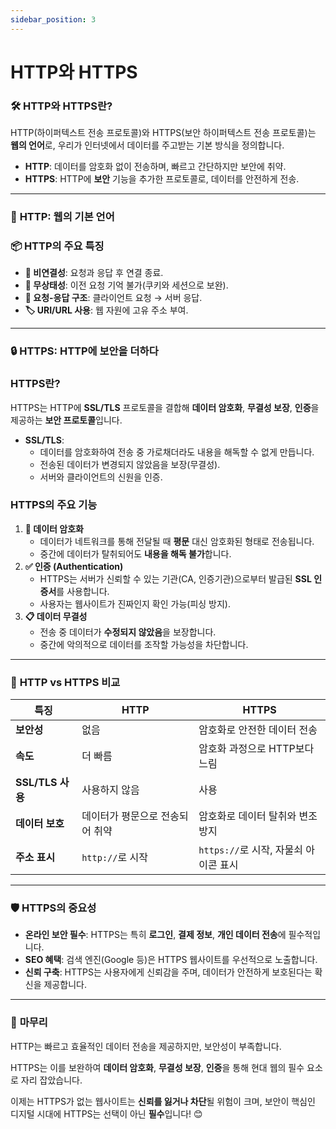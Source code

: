 ```yaml
---
sidebar_position: 3
---
```


# HTTP와 HTTPS

### 🛠 **HTTP와 HTTPS란?**

HTTP(하이퍼텍스트 전송 프로토콜)와 HTTPS(보안 하이퍼텍스트 전송 프로토콜)는 **웹의 언어**로, 우리가 인터넷에서 데이터를 주고받는 기본 방식을 정의합니다.

- **HTTP**: 데이터를 암호화 없이 전송하며, 빠르고 간단하지만 보안에 취약.
- **HTTPS**: HTTP에 **보안** 기능을 추가한 프로토콜로, 데이터를 안전하게 전송.

---

### 🔑 **HTTP: 웹의 기본 언어**

### 📦 **HTTP의 주요 특징**

- **🔌 비연결성**: 요청과 응답 후 연결 종료.
- **🧠 무상태성**: 이전 요청 기억 불가(쿠키와 세션으로 보완).
- **🤝 요청-응답 구조**: 클라이언트 요청 → 서버 응답.
- **🏷️ URI/URL 사용**: 웹 자원에 고유 주소 부여.

---

### 🔒 **HTTPS: HTTP에 보안을 더하다**

### **HTTPS란?**

HTTPS는 HTTP에 **SSL/TLS** 프로토콜을 결합해 **데이터 암호화**, **무결성 보장**, **인증**을 제공하는 **보안 프로토콜**입니다.

- **SSL/TLS**:
    - 데이터를 암호화하여 전송 중 가로채더라도 내용을 해독할 수 없게 만듭니다.
    - 전송된 데이터가 변경되지 않았음을 보장(무결성).
    - 서버와 클라이언트의 신원을 인증.

### **HTTPS의 주요 기능**

1. **🔐 데이터 암호화**
    - 데이터가 네트워크를 통해 전달될 때 **평문** 대신 암호화된 형태로 전송됩니다.
    - 중간에 데이터가 탈취되어도 **내용을 해독 불가**합니다.
2. **✅ 인증 (Authentication)**
    - HTTPS는 서버가 신뢰할 수 있는 기관(CA, 인증기관)으로부터 발급된 **SSL 인증서**를 사용합니다.
    - 사용자는 웹사이트가 진짜인지 확인 가능(피싱 방지).
3. **📋 데이터 무결성**
    - 전송 중 데이터가 **수정되지 않았음**을 보장합니다.
    - 중간에 악의적으로 데이터를 조작할 가능성을 차단합니다.

---

### 🔑 **HTTP vs HTTPS 비교**

| 특징 | HTTP | HTTPS |
| --- | --- | --- |
| **보안성** | 없음 | 암호화로 안전한 데이터 전송 |
| **속도** | 더 빠름 | 암호화 과정으로 HTTP보다 느림 |
| **SSL/TLS 사용** | 사용하지 않음 | 사용 |
| **데이터 보호** | 데이터가 평문으로 전송되어 취약 | 암호화로 데이터 탈취와 변조 방지 |
| **주소 표시** | `http://`로 시작 | `https://`로 시작, 자물쇠 아이콘 표시 |

---

### 🛡️ **HTTPS의 중요성**

- **온라인 보안 필수**: HTTPS는 특히 **로그인**, **결제 정보**, **개인 데이터 전송**에 필수적입니다.
- **SEO 혜택**: 검색 엔진(Google 등)은 HTTPS 웹사이트를 우선적으로 노출합니다.
- **신뢰 구축**: HTTPS는 사용자에게 신뢰감을 주며, 데이터가 안전하게 보호된다는 확신을 제공합니다.

---

### 🌟 **마무리**

HTTP는 빠르고 효율적인 데이터 전송을 제공하지만, 보안성이 부족합니다.

HTTPS는 이를 보완하여 **데이터 암호화**, **무결성 보장**, **인증**을 통해 현대 웹의 필수 요소로 자리 잡았습니다.

이제는 HTTPS가 없는 웹사이트는 **신뢰를 잃거나 차단**될 위험이 크며, 보안이 핵심인 디지털 시대에 HTTPS는 선택이 아닌 **필수**입니다! 😊
